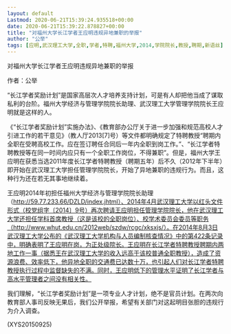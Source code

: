 ```yaml
---
layout: default
Lastmod: 2020-06-21T15:39:24.935518+00:00
date: 2020-06-21T15:39:22.878827+00:00
title: "对福州大学长江学者王应明违规异地兼职的举报"
author: "公举"
tags: [应明,武汉理工大学,全职,学者,特聘,福州大学,2014,学院院长,教授,聘期,新语丝]
---
```


对福州大学长江学者王应明违规异地兼职的举报

作者：公举

“长江学者奖励计划”是国家高层次人才培养支持计划，可是有人却把他当成了谋取私利的台阶。福州大学经济与管理学院院长助理、武汉理工大学管理学院院长王应明就是这样的人。

《“长江学者奖励计划”实施办法》、《教育部办公厅关于进一步加强和规范高校人才引进工作的若干意见》（教人厅2013[7]号）等文件都明确规定了特聘教授“聘期内全职在受聘高校工作。应在签订聘任合同后一年内全职到岗工作。”、“长江学者特聘教授等在同一时间内应只有一个全职工作岗位，不得兼职”。但是，福州大学王应明在获悉当选2011年度长江学者特聘教授（聘期五年）后不久（2012年下半年）即开始在武汉理工大学担任管理学院院长，开始了异地兼职的违规行为。而且，这种行为还在若无其事地继续着。

王应明2014年初担任福州大学经济与管理学院院长助理（http://59.77.233.66/DZLD/index.jhtml）、2014年4月武汉理工大学以红头文件形式（校党组字〔2014〕9号）再次聘请王应明担任管理学院院长，他在武汉理工大学还担任学科首席教授（这是该校的全职岗位）、校学术委员会委员等职务（http://www.whut.edu.cn/2012web/szdw/rcgc/xksxjs/）。在2014年8月3日武汉理工大学公布的《武汉理工大学机构与人员编制核查情况》中的第422条记录中，明确表明了王应明在岗，为正处级院长。王应明在长江学者特聘教授聘期内两地工作一事（据悉王在武汉理工大学的收入远高于该校普通全职教授），造成了资源浪费、效率低下，他异地全职的交通费已达数十万，也引起人们对长江学者特聘教授执行过程中监督缺失的不满。同时，王应明低下的管理水平证明了长江学者与高水平管理者之间没有相关性。

我们理解，“长江学者奖励计划”是一项专业人才计划，绝不是官员计划。在两次向教育部人事司反映无果后，我们公开举报，希望有关部门对这起明目张胆的违规行为介入调查。

(XYS20150925)

